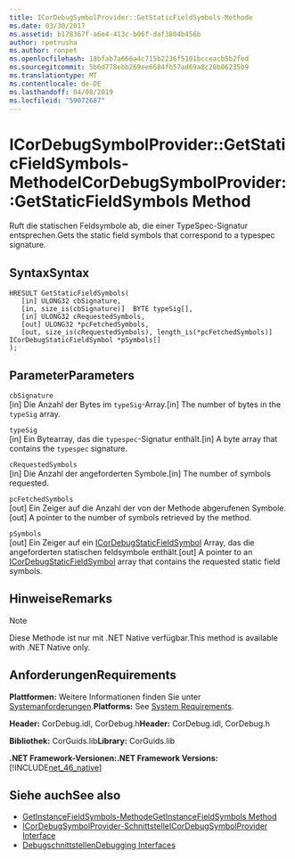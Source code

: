 ```yaml
---
title: ICorDebugSymbolProvider::GetStaticFieldSymbols-Methode
ms.date: 03/30/2017
ms.assetid: b178367f-a6e4-413c-b06f-daf3804b456b
author: rpetrusha
ms.author: ronpet
ms.openlocfilehash: 18bfab7a666a4c715b2236f5101bcceacb5b2fed
ms.sourcegitcommit: 5b6d778ebb269ee6684fb57ad69a8c28b06235b9
ms.translationtype: MT
ms.contentlocale: de-DE
ms.lasthandoff: 04/08/2019
ms.locfileid: "59072687"
---
```

# <a name="icordebugsymbolprovidergetstaticfieldsymbols-method"></a><span data-ttu-id="3ed34-102">ICorDebugSymbolProvider::GetStaticFieldSymbols-Methode</span><span class="sxs-lookup"><span data-stu-id="3ed34-102">ICorDebugSymbolProvider::GetStaticFieldSymbols Method</span></span>
<span data-ttu-id="3ed34-103">Ruft die statischen Feldsymbole ab, die einer TypeSpec-Signatur entsprechen.</span><span class="sxs-lookup"><span data-stu-id="3ed34-103">Gets the static field symbols that correspond to a typespec signature.</span></span>  
  
## <a name="syntax"></a><span data-ttu-id="3ed34-104">Syntax</span><span class="sxs-lookup"><span data-stu-id="3ed34-104">Syntax</span></span>  
  
```  
HRESULT GetStaticFieldSymbols(  
   [in] ULONG32 cbSignature,  
   [in, size_is(cbSignature)]  BYTE typeSig[],  
   [in] ULONG32 cRequestedSymbols,  
   [out] ULONG32 *pcFetchedSymbols,  
   [out, size_is(cRequestedSymbols), length_is(*pcFetchedSymbols)] ICorDebugStaticFieldSymbol *pSymbols[]  
);  
```  
  
## <a name="parameters"></a><span data-ttu-id="3ed34-105">Parameter</span><span class="sxs-lookup"><span data-stu-id="3ed34-105">Parameters</span></span>  
 `cbSignature`  
 <span data-ttu-id="3ed34-106">[in] Die Anzahl der Bytes im `typeSig`-Array.</span><span class="sxs-lookup"><span data-stu-id="3ed34-106">[in] The number of bytes in the `typeSig` array.</span></span>  
  
 `typeSig`  
 <span data-ttu-id="3ed34-107">[in] Ein Bytearray, das die `typespec`-Signatur enthält.</span><span class="sxs-lookup"><span data-stu-id="3ed34-107">[in] A byte array that contains the `typespec` signature.</span></span>  
  
 `cRequestedSymbols`  
 <span data-ttu-id="3ed34-108">[in] Die Anzahl der angeforderten Symbole.</span><span class="sxs-lookup"><span data-stu-id="3ed34-108">[in] The number of symbols requested.</span></span>  
  
 `pcFetchedSymbols`  
 <span data-ttu-id="3ed34-109">[out] Ein Zeiger auf die Anzahl der von der Methode abgerufenen Symbole.</span><span class="sxs-lookup"><span data-stu-id="3ed34-109">[out] A pointer to the number of symbols retrieved by the method.</span></span>  
  
 `pSymbols`  
 <span data-ttu-id="3ed34-110">[out] Ein Zeiger auf ein [ICorDebugStaticFieldSymbol](../../../../docs/framework/unmanaged-api/debugging/icordebugstaticfieldsymbol-interface.md) Array, das die angeforderten statischen feldsymbole enthält.</span><span class="sxs-lookup"><span data-stu-id="3ed34-110">[out] A pointer to an [ICorDebugStaticFieldSymbol](../../../../docs/framework/unmanaged-api/debugging/icordebugstaticfieldsymbol-interface.md) array that contains the requested static field symbols.</span></span>  
  
## <a name="remarks"></a><span data-ttu-id="3ed34-111">Hinweise</span><span class="sxs-lookup"><span data-stu-id="3ed34-111">Remarks</span></span>  
  
> [!NOTE]
>  <span data-ttu-id="3ed34-112">Diese Methode ist nur mit .NET Native verfügbar.</span><span class="sxs-lookup"><span data-stu-id="3ed34-112">This method is available with .NET Native only.</span></span>  
  
## <a name="requirements"></a><span data-ttu-id="3ed34-113">Anforderungen</span><span class="sxs-lookup"><span data-stu-id="3ed34-113">Requirements</span></span>  
 <span data-ttu-id="3ed34-114">**Plattformen:** Weitere Informationen finden Sie unter [Systemanforderungen](../../../../docs/framework/get-started/system-requirements.md).</span><span class="sxs-lookup"><span data-stu-id="3ed34-114">**Platforms:** See [System Requirements](../../../../docs/framework/get-started/system-requirements.md).</span></span>  
  
 <span data-ttu-id="3ed34-115">**Header:** CorDebug.idl, CorDebug.h</span><span class="sxs-lookup"><span data-stu-id="3ed34-115">**Header:** CorDebug.idl, CorDebug.h</span></span>  
  
 <span data-ttu-id="3ed34-116">**Bibliothek:** CorGuids.lib</span><span class="sxs-lookup"><span data-stu-id="3ed34-116">**Library:** CorGuids.lib</span></span>  
  
 **<span data-ttu-id="3ed34-117">.NET Framework-Versionen:</span><span class="sxs-lookup"><span data-stu-id="3ed34-117">.NET Framework Versions:</span></span>** [!INCLUDE[net_46_native](../../../../includes/net-46-native-md.md)]  
  
## <a name="see-also"></a><span data-ttu-id="3ed34-118">Siehe auch</span><span class="sxs-lookup"><span data-stu-id="3ed34-118">See also</span></span>

- [<span data-ttu-id="3ed34-119">GetInstanceFieldSymbols-Methode</span><span class="sxs-lookup"><span data-stu-id="3ed34-119">GetInstanceFieldSymbols Method</span></span>](../../../../docs/framework/unmanaged-api/debugging/icordebugsymbolprovider-getinstancefieldsymbols-method.md)
- [<span data-ttu-id="3ed34-120">ICorDebugSymbolProvider-Schnittstelle</span><span class="sxs-lookup"><span data-stu-id="3ed34-120">ICorDebugSymbolProvider Interface</span></span>](../../../../docs/framework/unmanaged-api/debugging/icordebugsymbolprovider-interface.md)
- [<span data-ttu-id="3ed34-121">Debugschnittstellen</span><span class="sxs-lookup"><span data-stu-id="3ed34-121">Debugging Interfaces</span></span>](../../../../docs/framework/unmanaged-api/debugging/debugging-interfaces.md)
